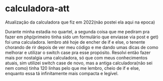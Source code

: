 # calculadora-att
Atualização da calculadora que fiz em 2022(não postei ela aqui na epoca)

Durante minha estadia no quartel, a segunda coisa que me pediram pra fazer em php(primeiro tinha sido um formulário que enviasse via post e get) foi uma calculadora.
lembro até hoje de encher de if e else, o tenente chorando de rir depois de ver meu código e me dando umas dicas de como melhorar e utilizar o switch case pra esse propósito.
Resolvi então fazer mais por nostalgia uma calculadora, só que com meus conhecimentos atuais, sim utilizei switch case de novo, mas a antiga calculadora(não sei nem como) tinha 120 linhas pelo que me lembro, cheio de if e else, enquanto essa tá infinitamente mais compacta e legível.
